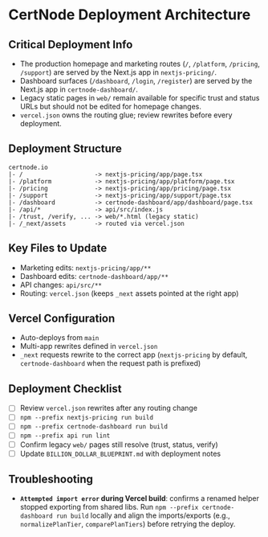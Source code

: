 # CertNode Deployment Architecture

## Critical Deployment Info
- The production homepage and marketing routes (`/`, `/platform`, `/pricing`, `/support`) are served by the Next.js app in `nextjs-pricing/`.
- Dashboard surfaces (`/dashboard`, `/login`, `/register`) are served by the Next.js app in `certnode-dashboard/`.
- Legacy static pages in `web/` remain available for specific trust and status URLs but should not be edited for homepage changes.
- `vercel.json` owns the routing glue; review rewrites before every deployment.

## Deployment Structure

```
certnode.io
|- /                    -> nextjs-pricing/app/page.tsx
|- /platform            -> nextjs-pricing/app/platform/page.tsx
|- /pricing             -> nextjs-pricing/app/pricing/page.tsx
|- /support             -> nextjs-pricing/app/support/page.tsx
|- /dashboard           -> certnode-dashboard/app/dashboard/page.tsx
|- /api/*               -> api/src/index.js
|- /trust, /verify, ... -> web/*.html (legacy static)
|- /_next/assets        -> routed via vercel.json
```

## Key Files to Update
- Marketing edits: `nextjs-pricing/app/**`
- Dashboard edits: `certnode-dashboard/app/**`
- API changes: `api/src/**`
- Routing: `vercel.json` (keeps `_next` assets pointed at the right app)

## Vercel Configuration
- Auto-deploys from `main`
- Multi-app rewrites defined in `vercel.json`
- `_next` requests rewrite to the correct app (`nextjs-pricing` by default, `certnode-dashboard` when the request path is prefixed)

## Deployment Checklist
- [ ] Review `vercel.json` rewrites after any routing change
- [ ] `npm --prefix nextjs-pricing run build`
- [ ] `npm --prefix certnode-dashboard run build`
- [ ] `npm --prefix api run lint`
- [ ] Confirm legacy `web/` pages still resolve (trust, status, verify)
- [ ] Update `BILLION_DOLLAR_BLUEPRINT.md` with deployment notes

## Troubleshooting
- **`Attempted import error` during Vercel build**: confirms a renamed helper stopped exporting from shared libs. Run `npm --prefix certnode-dashboard run build` locally and align the imports/exports (e.g., `normalizePlanTier`, `comparePlanTiers`) before retrying the deploy.
